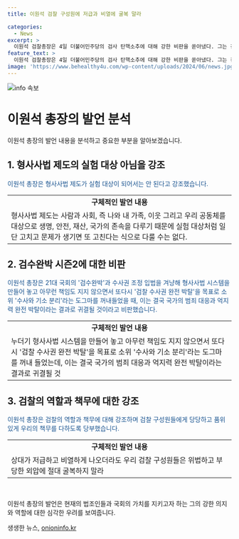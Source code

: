 ```yaml
---
title: 이원석 검찰 구성원에 저급과 비열에 굴복 말라

categories:
  - News
excerpt: >
  이원석 검찰총장은 4일 더불어민주당의 검사 탄핵소추에 대해 강한 비판을 쏟아냈다. 그는 검사의 책임을 강조하며 법정 밖에서의 행위를 비난했고, 형사사법 제도 실험 대상이 되어서는 안 된다고 주장했다. 또한, 검사와 기소는 쪼갤 수 없다며 수사와 기소의 분리를 비판했고, 사법제도가 국민의 권익을 보호하고 안전과 질서를 확보해야 한다고 강조했다. 이어 국민만을 바라보며 소명을 다한다면, 모든 상황을 버틸 수 있다고 말했다.
feature_text: >
  이원석 검찰총장은 4일 더불어민주당의 검사 탄핵소추에 대해 강한 비판을 쏟아냈다. 그는 검사의 책임을 강조하며 법정 밖에서의 행위를 비난했고, 형사사법 제도 실험 대상이 되어서는 안 된다고 주장했다. 또한, 검사와 기소는 쪼갤 수 없다며 수사와 기소의 분리를 비판했고, 사법제도가 국민의 권익을 보호하고 안전과 질서를 확보해야 한다고 강조했다. 이어 국민만을 바라보며 소명을 다한다면, 모든 상황을 버틸 수 있다고 말했다.
image: 'https://www.behealthy4u.com/wp-content/uploads/2024/06/news.jpg'
---
```


<p><img src="https://www.behealthy4u.com/wp-content/uploads/2024/06/news.jpg" alt="info 속보" /></p>

<h1>이원석 총장의 발언 분석</h1>

<p data-ke-size="size16">이원석 총장의 발언 내용을 분석하고 중요한 부분을 알아보겠습니다.</p>

<h2>1. 형사사법 제도의 실험 대상 아님을 강조</h2>

<p><span style="color: #1a5490;">이원석 총장은 형사사법 제도가 실험 대상이 되어서는 안 된다고 강조했습니다.</span></p>

<table>
    <tr>
        <td style="text-align: center; height: 17px;"><b>구체적인 발언 내용</b></td>
    </tr>
    <tr>
        <td>형사사법 제도는 사람과 사회, 즉 나와 내 가족, 이웃 그리고 우리 공동체를 대상으로 생명, 안전, 재산, 국가의 존속을 다루기 때문에 실험 대상처럼 일단 고치고 문제가 생기면 또 고친다는 식으로 다룰 수는 없다.</td>
    </tr>
</table>

<h2>2. 검수완박 시즌2에 대한 비판</h2>

<p><span style="color: #1a5490;">이원석 총장은 21대 국회의 '검수완박'과 수사권 조정 입법을 겨냥해 형사사법 시스템을 만들어 놓고 아무런 책임도 지지 않으면서 또다시 '검찰 수사권 완전 박탈'을 목표로 소위 '수사와 기소 분리'라는 도그마를 꺼내들었을 때, 이는 결국 국가의 범죄 대응과 억지력 완전 박탈이라는 결과로 귀결될 것이라고 비판했습니다.</span></p>

<table>
    <tr>
        <td style="text-align: center; height: 17px;"><b>구체적인 발언 내용</b></td>
    </tr>
    <tr>
        <td>누더기 형사사법 시스템을 만들어 놓고 아무런 책임도 지지 않으면서 또다시 '검찰 수사권 완전 박탈'을 목표로 소위 '수사와 기소 분리'라는 도그마를 꺼내 들었는데, 이는 결국 국가의 범죄 대응과 억지력 완전 박탈이라는 결과로 귀결될 것</td>
    </tr>
</table>

<h2>3. 검찰의 역할과 책무에 대한 강조</h2>

<p><span style="color: #1a5490;">이원석 총장은 검찰의 역할과 책무에 대해 강조하며 검찰 구성원들에게 당당하고 품위 있게 우리의 책무를 다하도록 당부했습니다.</span></p>

<table>
    <tr>
        <td style="text-align: center; height: 17px;"><b>구체적인 발언 내용</b></td>
    </tr>
    <tr>
        <td>상대가 저급하고 비열하게 나오더라도 우리 검찰 구성원들은 위법하고 부당한 외압에 절대 굴복하지 말라</td>
    </tr>
</table>

<p data-ke-size="size16">&nbsp;</p>

<p data-ke-size="size16">이원석 총장의 발언은 현재의 법조인들과 국회의 가치를 지키고자 하는 그의 강한 의지와 역할에 대한 심각한 우려를 보여줍니다.</p>
생생한 뉴스, <a href="https://onioninfo.kr" rel="dofollow">onioninfo.kr</a>


